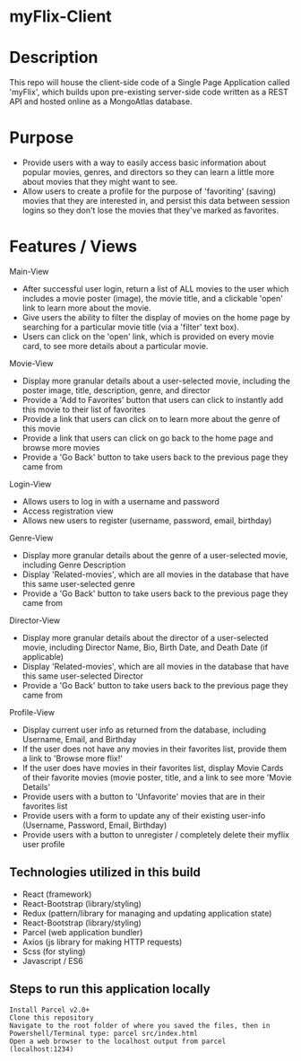 # myFlix-Client

# Description
This repo will house the client-side code of a Single Page Application called 'myFlix', which builds upon pre-existing server-side code written as a REST API and hosted online as a MongoAtlas database.

# Purpose
<ul>
  <li>Provide users with a way to easily access basic information about popular movies, genres, and directors so they can learn a little more about movies that they might want to see.</li>
  <li>Allow users to create a profile for the purpose of 'favoriting' (saving) movies that they are interested in, and persist this data between session logins so they don't lose the movies that they've marked as favorites.</li>
</ul>

# Features / Views
Main-View
<ul>
<li>After successful user login, return a list of ALL movies to the user which includes a movie poster (image), the movie title, and a clickable 'open' link to learn more about the movie.</li>
<li>Give users the ability to filter the display of movies on the home page by searching for a particular movie title (via a 'filter' text box).</li>
<li>Users can click on the 'open' link, which is provided on every movie card, to see more details about a particular movie.</li>
</ul>
Movie-View
<ul>
<li>Display more granular details about a user-selected movie, including the poster image, title, description, genre, and director</li>
<li>Provide a 'Add to Favorites' button that users can click to instantly add this movie to their list of favorites</li>
<li>Provide a link that users can click on to learn more about the genre of this movie</li>
<li>Provide a link that users can click on go back to the home page and browse more movies</li>
<li>Provide a 'Go Back' button to take users back to the previous page they came from</li>
</ul>
Login-View
<ul>
<li>Allows users to log in with a username and password</li>
<li>Access registration view</li>
<li>Allows new users to register (username, password, email, birthday)</li>
</ul>
Genre-View
<ul>
<li>Display more granular details about the genre of a user-selected movie, including Genre Description</li>
<li>Display 'Related-movies', which are all movies in the database that have this same user-selected genre</li>
<li>Provide a 'Go Back' button to take users back to the previous page they came from</li>
</ul>
</ul>
Director-View
<ul>
<li>Display more granular details about the director of a user-selected movie, including Director Name, Bio, Birth Date, and Death Date (if applicable)</li>
<li>Display 'Related-movies', which are all movies in the database that have this same user-selected Director</li>
<li>Provide a 'Go Back' button to take users back to the previous page they came from</li>
</ul>
Profile-View
<ul>
<li>Display current user info as returned from the database, including Username, Email, and Birthday</li>
<li>If the user does not have any movies in their favorites list, provide them a link to 'Browse more flix!'</li>
<li>If the user does have movies in their favorites list, display Movie Cards of their favorite movies (movie poster, title, and a link to see more 'Movie Details'</li>
<li>Provide users with a button to 'Unfavorite' movies that are in their favorites list</li>
<li>Provide users with a form to update any of their existing user-info (Username, Password, Email, Birthday)</li>
<li>Provide users with a button to unregister / completely delete their myflix user profile</li>
</ul>

## Technologies utilized in this build
<ul>
<li>React (framework)</li>
<li>React-Bootstrap (library/styling)</li>
<li>Redux (pattern/library for managing and updating application state)</li>
<li>React-Bootstrap (library/styling)</li>
<li>Parcel (web application bundler)</li>
<li>Axios (js library for making HTTP requests)</li>
<li>Scss (for styling)</li>
<li>Javascript / ES6</li>
</ul>

## Steps to run this application locally
```
Install Parcel v2.0+
Clone this repository
Navigate to the root folder of where you saved the files, then in Powershell/Terminal type: parcel src/index.html
Open a web browser to the localhost output from parcel (localhost:1234)
```